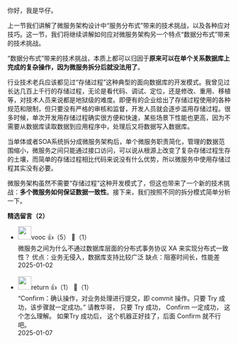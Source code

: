 你好，我是华仔。

上一节我们讲解了微服务架构设计中“服务分布式”带来的技术挑战，以及各种应对技巧。这一节，我们将继续讲解如何应对微服务架构另一个特点“数据分布式”带来的技术挑战。

“数据分布式”带来的技术挑战，本质上都可以归因于**原来可以在单个关系数据库上完成的复杂操作，因为微服务拆分后就没法用了**。

行业技术老兵应该都见过“存储过程”这种典型的面向数据库的开发模式。我曾见过长达几百上千行的存储过程，无论是看代码、调试、定位，还是修改、重用、移植等，对技术人员来说都是地狱级的难度。即便有的企业给出了存储过程使用的各种规范和限制，但只要没有严格的审核和监督，开发人员就会逐步滥用存储过程。很多时候，单次开发用存储过程确实很方便和快速，某些场景下性能也更高，因为不需要从数据库读取数据到应用程序中，处理后又将数据写入数据库。

当单体或者SOA系统拆分成微服务架构后，单个微服务职责简化，管理的数据范围缩小，微服务之间只能通过接口访问，可以说从根源上改变了复杂存储过程生存的土壤，而简单的存储过程相比代码来说没有什么优势，所以微服务中使用存储过程其实没有必要。

微服务架构虽然不需要“存储过程”这种开发模式了，但这也带来了一个新的技术挑战：**多个微服务如何保证数据一致性**。接下来，我们按照不同的拆分模式简单分析一下。
<div><strong>精选留言（2）</strong></div><ul>
<li><img src="https://static001.geekbang.org/account/avatar/00/10/37/b4/df897320.jpg" width="30px"><span>vooc</span> 👍（5） 💬（1）<div>微服务之间为什么不通过数据库层面的分布式事务协议 XA 来实现分布式一致性？
优点：业务无侵入，数据库支持比较广泛
缺点：阻塞时间长，性能差</div>2025-01-02</li><br/><li><img src="https://static001.geekbang.org/account/avatar/00/11/53/a8/abc96f70.jpg" width="30px"><span>return</span> 👍（1） 💬（1）<div>“Confirm：确认操作，对业务处理进行提交，即 commit 操作。只要 Try 成功，该步骤就一定成功。”
请教华哥，  只要 Try 成功， Confirm 一定成功， 这个怎么理解。
如果Try 成功后， 这个机器正好挂了，后面 Confirm 就不行吧。</div>2025-01-07</li><br/>
</ul>